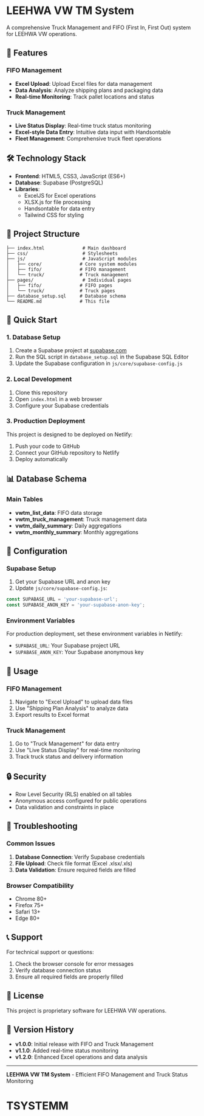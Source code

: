 # LEEHWA VW TM System

A comprehensive Truck Management and FIFO (First In, First Out) system for LEEHWA VW operations.

## 🚀 Features

### FIFO Management
- **Excel Upload**: Upload Excel files for data management
- **Data Analysis**: Analyze shipping plans and packaging data
- **Real-time Monitoring**: Track pallet locations and status

### Truck Management
- **Live Status Display**: Real-time truck status monitoring
- **Excel-style Data Entry**: Intuitive data input with Handsontable
- **Fleet Management**: Comprehensive truck fleet operations

## 🛠️ Technology Stack

- **Frontend**: HTML5, CSS3, JavaScript (ES6+)
- **Database**: Supabase (PostgreSQL)
- **Libraries**: 
  - ExcelJS for Excel operations
  - XLSX.js for file processing
  - Handsontable for data entry
  - Tailwind CSS for styling

## 📁 Project Structure

```
├── index.html              # Main dashboard
├── css/                    # Stylesheets
├── js/                     # JavaScript modules
│   ├── core/              # Core system modules
│   ├── fifo/              # FIFO management
│   └── truck/             # Truck management
├── pages/                  # Individual pages
│   ├── fifo/              # FIFO pages
│   └── truck/             # Truck pages
├── database_setup.sql     # Database schema
└── README.md              # This file
```

## 🚀 Quick Start

### 1. Database Setup

1. Create a Supabase project at [supabase.com](https://supabase.com)
2. Run the SQL script in `database_setup.sql` in the Supabase SQL Editor
3. Update the Supabase configuration in `js/core/supabase-config.js`

### 2. Local Development

1. Clone this repository
2. Open `index.html` in a web browser
3. Configure your Supabase credentials

### 3. Production Deployment

This project is designed to be deployed on Netlify:

1. Push your code to GitHub
2. Connect your GitHub repository to Netlify
3. Deploy automatically

## 📊 Database Schema

### Main Tables

- **vwtm_list_data**: FIFO data storage
- **vwtm_truck_management**: Truck management data
- **vwtm_daily_summary**: Daily aggregations
- **vwtm_monthly_summary**: Monthly aggregations

## 🔧 Configuration

### Supabase Setup

1. Get your Supabase URL and anon key
2. Update `js/core/supabase-config.js`:

```javascript
const SUPABASE_URL = 'your-supabase-url';
const SUPABASE_ANON_KEY = 'your-supabase-anon-key';
```

### Environment Variables

For production deployment, set these environment variables in Netlify:

- `SUPABASE_URL`: Your Supabase project URL
- `SUPABASE_ANON_KEY`: Your Supabase anonymous key

## 📱 Usage

### FIFO Management
1. Navigate to "Excel Upload" to upload data files
2. Use "Shipping Plan Analysis" to analyze data
3. Export results to Excel format

### Truck Management
1. Go to "Truck Management" for data entry
2. Use "Live Status Display" for real-time monitoring
3. Track truck status and delivery information

## 🔒 Security

- Row Level Security (RLS) enabled on all tables
- Anonymous access configured for public operations
- Data validation and constraints in place

## 🐛 Troubleshooting

### Common Issues

1. **Database Connection**: Verify Supabase credentials
2. **File Upload**: Check file format (Excel .xlsx/.xls)
3. **Data Validation**: Ensure required fields are filled

### Browser Compatibility

- Chrome 80+
- Firefox 75+
- Safari 13+
- Edge 80+

## 📞 Support

For technical support or questions:
1. Check the browser console for error messages
2. Verify database connection status
3. Ensure all required fields are properly filled

## 📄 License

This project is proprietary software for LEEHWA VW operations.

## 🔄 Version History

- **v1.0.0**: Initial release with FIFO and Truck Management
- **v1.1.0**: Added real-time status monitoring
- **v1.2.0**: Enhanced Excel operations and data analysis

---

**LEEHWA VW TM System** - Efficient FIFO Management and Truck Status Monitoring
# TSYSTEMM
